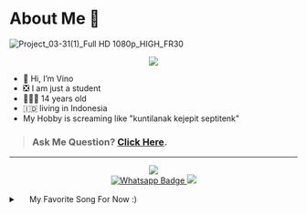 # About Me 🙂
![Project_03-31(1)_Full HD 1080p_HIGH_FR30](https://user-images.githubusercontent.com/129393234/228983232-e225f247-3f22-4419-8504-4c863c907880.gif)

<p align="center">
  <img src="https://telegra.ph/file/1f4573c913fe24a42907b.jpg" />
</p>

- 👋 Hi, I’m Vino
- ❎ I am just a student
- 👨🏻‍🦱 14 years old
- 🇮🇩 living in Indonesia
- My Hobby is screaming like "kuntilanak kejepit septitenk"

>### Ask Me Question? [Click Here](https://ngl.link/alvlp.id).
---

<p align="center">
<a href="https://youtube.com/@alvlp-fun"><img src="https://img.shields.io/badge/YouTube-ff0000?style=for-the-badge&logo=youtube&logoColor=ff000000&link=https://youtube.com/@alvlp-fun" /><br>
<a href="http://Wa.me/6285161710084"><img src="https://img.shields.io/badge/WhatsApp-electric green?style=for-the-badge&logo=whatsapp&logoColor=white" alt="Whatsapp Badge"/>
<a href="https://instagram.com/220.111tg?igshid=ZDdkNTZiNTM"><img src="https://img.shields.io/badge/Instagram-E4405F?style=for-the-badge&logo=instagram&logoColor=ff000000&link=https://instagram.com/220.111tg?igshid=ZDdkNTZiNTM" /><br>
</a>

<details close="" class="details-reset border rounded-2">
  <summary class="px-3 py-2 border-bottom">
    <svg aria-hidden="true" viewBox="0 0 16 16" version="1.1" data-view-component="true" height="16" width="16" class="octicon octicon-device-camera-video">
    <path fill-rule="evenodd" d="..."></path>
</svg>
    <span aria-label="Video description Rokudenashi.mp4" class="m-1">My Favorite Song For Now :)</span>
    <span class="dropdown-caret"></span>
  </summary>

  <video src="https://user-images.githubusercontent.com/129393234/228968003-2f1b4cb8-4ea3-42e5-ab4c-38aba8bcb305.mp4 " data-canonical-src="https://user-images.githubusercontent.com/129393234/228968003-2f1b4cb8-4ea3-42e5-ab4c-38aba8bcb305.mp4" controls="controls" muted="muted" class="d-block rounded-bottom-2 width-fit" style="max-height:640px;">

  </video>

  <video src="https://user-images.githubusercontent.com/129393234/228968003-2f1b4cb8-4ea3-42e5-ab4c-38aba8bcb305.mp4 " data-canonical-src="https://user-images.githubusercontent.com/129393234/228968003-2f1b4cb8-4ea3-42e5-ab4c-38aba8bcb305.mp4" controls="controls" muted="muted" class="d-block rounded-bottom-2 width-fit" style="max-height:640px;">

  </video>
</details>

<!---
DreamGuyXeon/DreamGuyXeon is a ✨ special ✨ repository because its `README.md` (this file) appears on your GitHub profile.
You can click the Preview link to take a look at your changes.
--->
